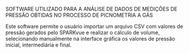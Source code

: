 SOFTWARE UTILIZADO PARA A ANÁLISE DE DADOS DE MEDIÇÕES DE PRESSÃO OBTIDAS NO PROCESSO DE PICNOMETRIA A GÁS

Este software permite o usuário importar um arquivo CSV com valores de pressão gerados pelo SPARKvue e realizar o cálculo de volume, selecionando manualmente na interface gráfica os valores de pressão inicial, intermediária e final.
